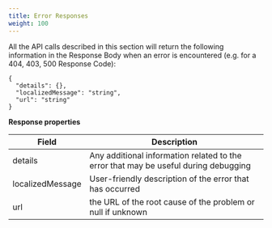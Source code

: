 ```yaml
---
title: Error Responses
weight: 100
---
```


All the API calls described in this section will return the following information in the Response Body when an error is encountered (e.g. for a 404, 403, 500 Response Code):

```
{
  "details": {},
  "localizedMessage": "string",
  "url": "string"
}
```

**Response properties** 

| **Field**         | **Description** |
| ----------------- | ------------------------------------------------------------ | 
| details           | Any additional information related to the error that may be useful during debugging |
| localizedMessage  | User-friendly description of the error that has occurred | 
| url               | the URL of the root cause of the problem or null if unknown | 